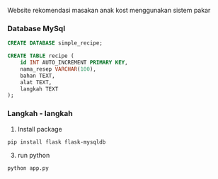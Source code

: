 Website rekomendasi masakan anak kost menggunakan sistem pakar

### Database MySql
```sql
CREATE DATABASE simple_recipe;

CREATE TABLE recipe (
    id INT AUTO_INCREMENT PRIMARY KEY,
    nama_resep VARCHAR(100),
    bahan TEXT,
    alat TEXT,
    langkah TEXT
);

```

### Langkah - langkah
1. Install package
```bash
pip install flask flask-mysqldb
```
3. run python
```bash
python app.py
```


